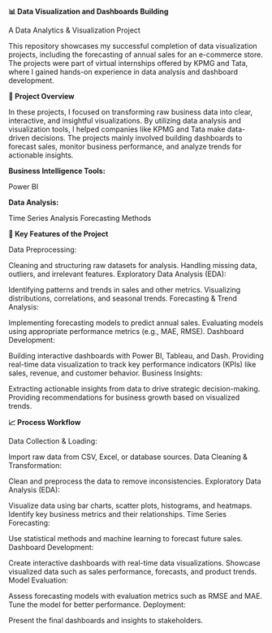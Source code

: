 **📊 Data Visualization and Dashboards Building**

A Data Analytics & Visualization Project

This repository showcases my successful completion of data visualization projects, including the forecasting of annual sales for an e-commerce store. The projects were part of virtual internships offered by KPMG and Tata, where I gained hands-on experience in data analysis and dashboard development.

**📌 Project Overview**

In these projects, I focused on transforming raw business data into clear, interactive, and insightful visualizations. By utilizing data analysis and visualization tools, I helped companies like KPMG and Tata make data-driven decisions. The projects mainly involved building dashboards to forecast sales, monitor business performance, and analyze trends for actionable insights.

**Business Intelligence Tools:**

Power BI

**Data Analysis:**

Time Series Analysis
Forecasting Methods

**📂 Key Features of the Project**

Data Preprocessing:

Cleaning and structuring raw datasets for analysis.
Handling missing data, outliers, and irrelevant features.
Exploratory Data Analysis (EDA):

Identifying patterns and trends in sales and other metrics.
Visualizing distributions, correlations, and seasonal trends.
Forecasting & Trend Analysis:

Implementing forecasting models to predict annual sales.
Evaluating models using appropriate performance metrics (e.g., MAE, RMSE).
Dashboard Development:

Building interactive dashboards with Power BI, Tableau, and Dash.
Providing real-time data visualization to track key performance indicators (KPIs) like sales, revenue, and customer behavior.
Business Insights:

Extracting actionable insights from data to drive strategic decision-making.
Providing recommendations for business growth based on visualized trends.

**📈 Process Workflow**

Data Collection & Loading:

Import raw data from CSV, Excel, or database sources.
Data Cleaning & Transformation:

Clean and preprocess the data to remove inconsistencies.
Exploratory Data Analysis (EDA):

Visualize data using bar charts, scatter plots, histograms, and heatmaps.
Identify key business metrics and their relationships.
Time Series Forecasting:

Use statistical methods and machine learning to forecast future sales.
Dashboard Development:

Create interactive dashboards with real-time data visualizations.
Showcase visualized data such as sales performance, forecasts, and product trends.
Model Evaluation:

Assess forecasting models with evaluation metrics such as RMSE and MAE.
Tune the model for better performance.
Deployment:

Present the final dashboards and insights to stakeholders.
